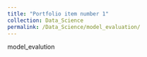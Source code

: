```yaml
---
title: "Portfolio item number 1"
collection: Data_Science
permalink: /Data_Science/model_evaluation/
---
```

model_evalution